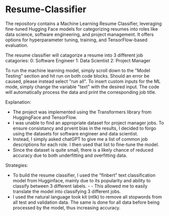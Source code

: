 # Resume-Classifier
The repository contains a Machine Learning Resume Classifier, leveraging fine-tuned Hugging Face models for categorizing resumes into roles like data science, software engineering, and project management. It offers options for hyperparameter tuning, training, and TensorFlow-based evaluation.

The resume classifier will catagorize a resume into 3 different job catagories:
0: Software Engineer
1: Data Scientist
2: Project Manager

To run the machine learning model, simply scroll down to the "Model Testing" section and hit run on both code blocks. Should an error be caused, please instead select "run all".
To insert custom inputs for the ML mode, simply change the variable "text" with the desired input. The code will automatically process the data and print the corresponding job title.

Explanation:
- The project was implemented using the Transformers library from HuggingFace and TensorFlow.
- I was unable to find an appropriate dataset for project manager jobs. To ensure consistancy and prvent bias in the results, I decided to forgo using the datasets for software engineer and data scientist.
- Instead, I simply asked chatGPT to give me a list of common job descriptions for each role. I then used that list to fine-tune the model.
- Since the dataset is quite small, there is a likely chance of reduced accuracy due to both underfitting and overfitting data.

Strategies:
- To build the resume classifier, I used the "finbert" text classification model from Hugginface, mainly due to its popularity and ability to classify between 3 different labels. - - This allowed me to easily translate the model into classifying 3 different jobs.
- I used the natural language took kit (ntlk) to remove all stopwords from all test and validation data. The same is done for all data before being processed by the model, thus increasing accuracy.
